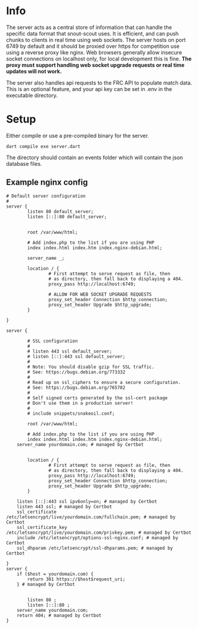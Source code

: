 # Info

The server acts as a central store of information that can handle the specific data format that snout-scout uses.
It is efficient, and can push chunks to clients in real time using web sockets. The server hosts on port 6749 by
default and it should be proxied over https for competition use using a reverse proxy like nginx. Web browsers generally allow insecure socket connections on localhost only, for local development this is fine. **The proxy must
support handling web socket upgrade requests or real time updates will not work.** 



The server also handles api requests to the FRC API to populate match data. This is an optional feature, and your api key can be set in .env in the executable directory.


# Setup

Either compile or use a pre-compiled binary for the server.

`dart compile exe server.dart`

The directory should contain an events folder which will contain the json database files.


## Example nginx config

```
# Default server configuration
#
server {
        listen 80 default_server;
        listen [::]:80 default_server;


        root /var/www/html;

        # Add index.php to the list if you are using PHP
        index index.html index.htm index.nginx-debian.html;

        server_name _;

        location / {
                # First attempt to serve request as file, then
                # as directory, then fall back to displaying a 404.
                proxy_pass http://localhost:6749;

                # ALLOW FOR WEB SOCKET UPGRADE REQUESTS
                proxy_set_header Connection $http_connection;
                proxy_set_header Upgrade $http_upgrade;
        }

}

server {

        # SSL configuration
        #
        # listen 443 ssl default_server;
        # listen [::]:443 ssl default_server;
        #
        # Note: You should disable gzip for SSL traffic.
        # See: https://bugs.debian.org/773332
        #
        # Read up on ssl_ciphers to ensure a secure configuration.
        # See: https://bugs.debian.org/765782
        #
        # Self signed certs generated by the ssl-cert package
        # Don't use them in a production server!
        #
        # include snippets/snakeoil.conf;

        root /var/www/html;

        # Add index.php to the list if you are using PHP
        index index.html index.htm index.nginx-debian.html;
    server_name yourdomain.com; # managed by Certbot


        location / {
                # First attempt to serve request as file, then
                # as directory, then fall back to displaying a 404.
                proxy_pass http://localhost:6749;
                proxy_set_header Connection $http_connection;
                proxy_set_header Upgrade $http_upgrade;
        }

    listen [::]:443 ssl ipv6only=on; # managed by Certbot
    listen 443 ssl; # managed by Certbot
    ssl_certificate /etc/letsencrypt/live/yourdomain.com/fullchain.pem; # managed by Certbot
    ssl_certificate_key /etc/letsencrypt/live/yourdomain.com/privkey.pem; # managed by Certbot
    include /etc/letsencrypt/options-ssl-nginx.conf; # managed by Certbot
    ssl_dhparam /etc/letsencrypt/ssl-dhparams.pem; # managed by Certbot

}
server {
    if ($host = yourdomain.com) {
        return 301 https://$host$request_uri;
    } # managed by Certbot


        listen 80 ;
        listen [::]:80 ;
    server_name yourdomain.com;
    return 404; # managed by Certbot
}
```